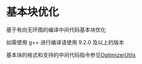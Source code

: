 # 基本块优化
基于有向无环图的编译中间代码基本块优化

如需使用 g++ 进行编译请使用 9.2.0 及以上的版本

基本块的格式和支持的中间代码指令参见[OptimizerUtils](https://github.com/42034301-5/OptimizerUtils/blob/main/README.md)